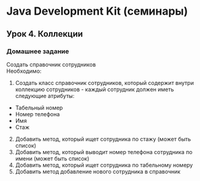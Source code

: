 # Java Development Kit (семинары)
## Урок 4. Коллекции
### Домашнее задание
Создать справочник сотрудников  
Необходимо:
1. Создать класс справочник сотрудников, который содержит внутри коллекцию сотрудников - каждый сотрудник должен иметь следующие атрибуты:
- Табельный номер
- Номер телефона
- Имя
- Стаж
2. Добавить метод, который ищет сотрудника по стажу (может быть список)
3. Добавить метод, который выводит номер телефона сотрудника по имени (может быть список)
4. Добавить метод, который ищет сотрудника по табельному номеру
5. Добавить метод добавление нового сотрудника в справочник
